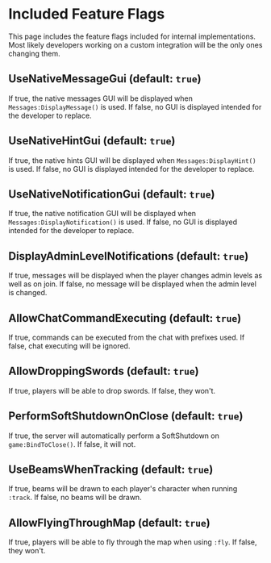 # Included Feature Flags
This page includes the feature flags included for internal
implementations. Most likely developers working on a custom
integration will be the only ones changing them.

## UseNativeMessageGui (default: `true`)
If true, the native messages GUI will be displayed when
`Messages:DisplayMessage()` is used. If false, no GUI
is displayed intended for the developer to replace.

## UseNativeHintGui (default: `true`)
If true, the native hints GUI will be displayed when
`Messages:DisplayHint()` is used. If false, no GUI
is displayed intended for the developer to replace.

## UseNativeNotificationGui (default: `true`)
If true, the native notification GUI will be displayed when
`Messages:DisplayNotification()` is used. If false, no GUI
is displayed intended for the developer to replace.

## DisplayAdminLevelNotifications (default: `true`)
If true, messages will be displayed when the player
changes admin levels as well as on join. If false, no
message will be displayed when the admin level is changed.

## AllowChatCommandExecuting (default: `true`)
If true, commands can be executed from the chat with
prefixes used. If false, chat executing will be ignored.

## AllowDroppingSwords (default: `true`)
If true, players will be able to drop swords. 
If false, they won't.

## PerformSoftShutdownOnClose (default: `true`)
If true, the server will automatically perform a SoftShutdown on `game:BindToClose()`.
If false, it will not.

## UseBeamsWhenTracking (default: `true`)
If true, beams will be drawn to each player's character when running `:track`.
If false, no beams will be drawn.

## AllowFlyingThroughMap (default: `true`)
If true, players will be able to fly through the map when using `:fly`.
If false, they won't.
